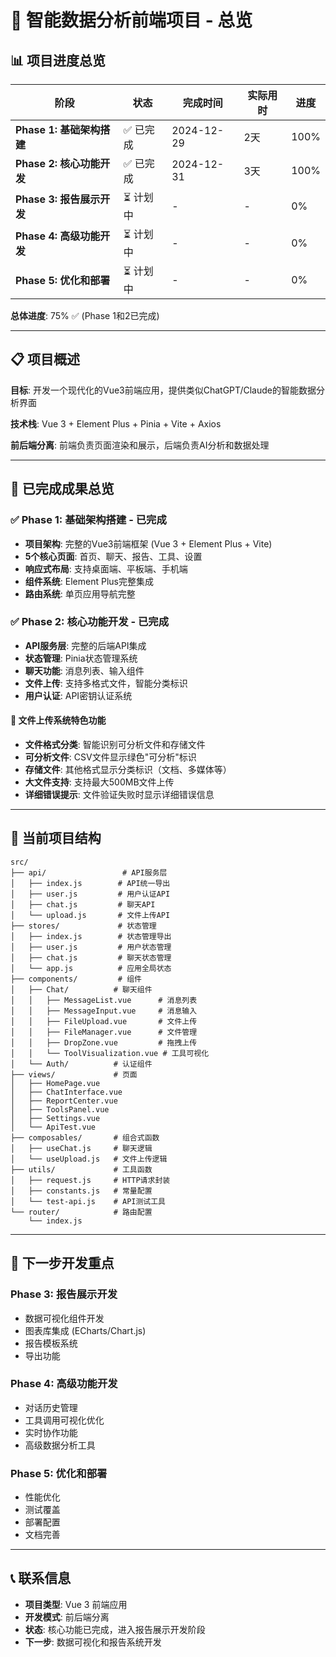 # 🚀 智能数据分析前端项目 - 总览

## 📊 项目进度总览

| 阶段 | 状态 | 完成时间 | 实际用时 | 进度 |
|------|------|----------|----------|------|
| **Phase 1: 基础架构搭建** | ✅ 已完成 | 2024-12-29 | 2天 | 100% |
| **Phase 2: 核心功能开发** | ✅ 已完成 | 2024-12-31 | 3天 | 100% |
| **Phase 3: 报告展示开发** | ⏳ 计划中 | - | - | 0% |
| **Phase 4: 高级功能开发** | ⏳ 计划中 | - | - | 0% |
| **Phase 5: 优化和部署** | ⏳ 计划中 | - | - | 0% |

**总体进度**: 75% ✅ (Phase 1和2已完成)

---

## 📋 项目概述

**目标**: 开发一个现代化的Vue3前端应用，提供类似ChatGPT/Claude的智能数据分析界面

**技术栈**: Vue 3 + Element Plus + Pinia + Vite + Axios

**前后端分离**: 前端负责页面渲染和展示，后端负责AI分析和数据处理

---

## 🎯 已完成成果总览

### ✅ Phase 1: 基础架构搭建 - 已完成
- **项目架构**: 完整的Vue3前端框架 (Vue 3 + Element Plus + Vite)
- **5个核心页面**: 首页、聊天、报告、工具、设置
- **响应式布局**: 支持桌面端、平板端、手机端
- **组件系统**: Element Plus完整集成
- **路由系统**: 单页应用导航完整

### ✅ Phase 2: 核心功能开发 - 已完成
- **API服务层**: 完整的后端API集成
- **状态管理**: Pinia状态管理系统
- **聊天功能**: 消息列表、输入组件
- **文件上传**: 支持多格式文件，智能分类标识
- **用户认证**: API密钥认证系统

#### 🎯 文件上传系统特色功能
- **文件格式分类**: 智能识别可分析文件和存储文件
- **可分析文件**: CSV文件显示绿色"可分析"标识
- **存储文件**: 其他格式显示分类标识（文档、多媒体等）
- **大文件支持**: 支持最大500MB文件上传
- **详细错误提示**: 文件验证失败时显示详细错误信息

---

## 🔄 当前项目结构

```
src/
├── api/                 # API服务层
│   ├── index.js        # API统一导出  
│   ├── user.js         # 用户认证API
│   ├── chat.js         # 聊天API
│   └── upload.js       # 文件上传API
├── stores/             # 状态管理
│   ├── index.js        # 状态管理导出
│   ├── user.js         # 用户状态管理
│   ├── chat.js         # 聊天状态管理
│   └── app.js          # 应用全局状态
├── components/         # 组件
│   ├── Chat/          # 聊天组件
│   │   ├── MessageList.vue      # 消息列表
│   │   ├── MessageInput.vue     # 消息输入
│   │   ├── FileUpload.vue       # 文件上传
│   │   ├── FileManager.vue      # 文件管理
│   │   ├── DropZone.vue         # 拖拽上传
│   │   └── ToolVisualization.vue # 工具可视化
│   └── Auth/          # 认证组件
├── views/             # 页面
│   ├── HomePage.vue
│   ├── ChatInterface.vue
│   ├── ReportCenter.vue
│   ├── ToolsPanel.vue
│   ├── Settings.vue
│   └── ApiTest.vue
├── composables/       # 组合式函数
│   ├── useChat.js     # 聊天逻辑
│   └── useUpload.js   # 文件上传逻辑
├── utils/             # 工具函数
│   ├── request.js     # HTTP请求封装
│   ├── constants.js   # 常量配置
│   └── test-api.js    # API测试工具
└── router/            # 路由配置
    └── index.js
```

---

## 🎯 下一步开发重点

### Phase 3: 报告展示开发
- 数据可视化组件开发
- 图表库集成 (ECharts/Chart.js)
- 报告模板系统
- 导出功能

### Phase 4: 高级功能开发  
- 对话历史管理
- 工具调用可视化优化
- 实时协作功能
- 高级数据分析工具

### Phase 5: 优化和部署
- 性能优化
- 测试覆盖
- 部署配置
- 文档完善

---

## 📞 联系信息

- **项目类型**: Vue 3 前端应用
- **开发模式**: 前后端分离
- **状态**: 核心功能已完成，进入报告展示开发阶段
- **下一步**: 数据可视化和报告系统开发 